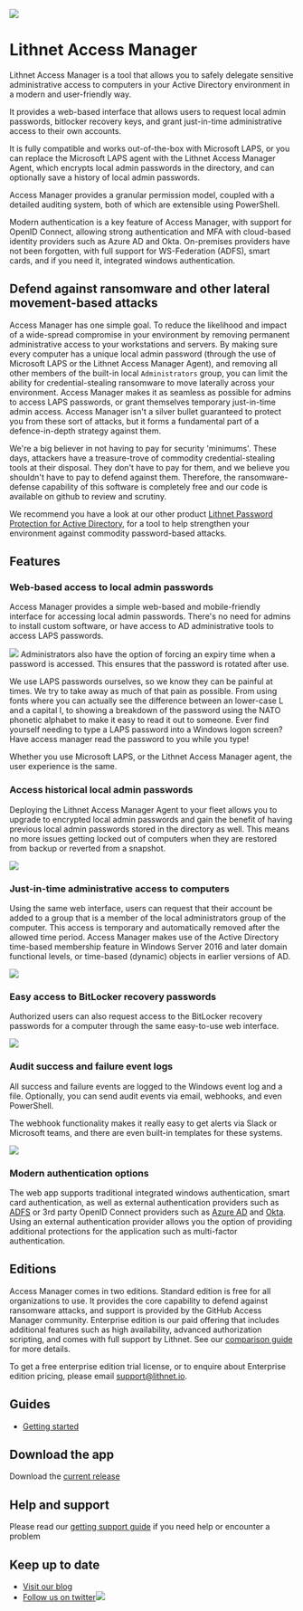 ![](https://github.com/lithnet/access-manager/images/access-manager-logo.png)
# Lithnet Access Manager
Lithnet Access Manager is a tool that allows you to safely delegate sensitive administrative access to computers in your Active Directory environment in a modern and user-friendly way.

It provides a web-based interface that allows users to request local admin passwords, bitlocker recovery keys, and grant just-in-time administrative access to their own accounts. 

It is fully compatible and works out-of-the-box with Microsoft LAPS, or you can replace the Microsoft LAPS agent with the Lithnet Access Manager Agent, which encrypts local admin passwords in the directory, and can optionally save a history of local admin passwords. 

Access Manager provides a granular permission model, coupled with a detailed auditing system, both of which are extensible using PowerShell.

Modern authentication is a key feature of Access Manager, with support for OpenID Connect, allowing strong authentication and MFA with cloud-based identity providers such as Azure AD and Okta. On-premises providers have not been forgotten, with full support for WS-Federation (ADFS), smart cards, and if you need it, integrated windows authentication.

## Defend against ransomware and other lateral movement-based attacks
Access Manager has one simple goal. To reduce the likelihood and impact of a wide-spread compromise in your environment by removing permanent administrative access to your workstations and servers. By making sure every computer has a unique local admin password (through the use of Microsoft LAPS or the Lithnet Access Manager Agent), and removing all other members of the built-in local `Administrators` group, you can limit the ability for credential-stealing ransomware to move laterally across your environment. Access Manager makes it as seamless as possible for admins to access LAPS passwords, or grant themselves temporary just-in-time admin access. Access Manager isn't a silver bullet guaranteed to protect you from these sort of attacks, but it forms a fundamental part of a defence-in-depth strategy against them. 

We're a big believer in not having to pay for security 'minimums'. These days, attackers have a treasure-trove of commodity credential-stealing tools at their disposal. They don't have to pay for them, and we believe you shouldn't have to pay to defend against them. Therefore, the ransomware-defense capability of this software is completely free and our code is available on github to review and scrutiny. 

We recommend you have a look at our other product [Lithnet Password Protection for Active Directory](https://github.com/lithnet/ad-password-protection), for a tool to help strengthen your environment against commodity password-based attacks. 

## Features
### Web-based access to local admin passwords
Access Manager provides a simple web-based and mobile-friendly interface for accessing local admin passwords. There's no need for admins to install custom software, or have access to AD administrative tools to access LAPS passwords. 

<img src="https://images.squarespace-cdn.com/content/v1/61ae2a2d4b4792139fe57231/edb5e590-c52d-4d4f-b5ec-06afd0e48691/web-request-laps.gif?format=400w">
Administrators also have the option of forcing an expiry time when a password is accessed. This ensures that the password is rotated after use.

We use LAPS passwords ourselves, so we know they can be painful at times. We try to take away as much of that pain as possible. From using fonts where you can actually see the difference between an lower-case L and a capital I, to showing a breakdown of the password using the NATO phonetic alphabet to make it easy to read it out to someone. Ever find yourself needing to type a LAPS password into a Windows logon screen? Have access manager read the password to you while you type!
 
Whether you use Microsoft LAPS, or the Lithnet Access Manager agent, the user experience is the same.

### Access historical local admin passwords
Deploying the Lithnet Access Manager Agent to your fleet allows you to upgrade to encrypted local admin passwords and gain the benefit of having previous local admin passwords stored in the directory as well. This means no more issues getting locked out of computers when they are restored from backup or reverted from a snapshot.

<img src="https://images.squarespace-cdn.com/content/v1/61ae2a2d4b4792139fe57231/e2cc6884-aa2a-4b88-9c92-eb714cd6a9ae/web-request-laps-history.gif?format=400w"/>

### Just-in-time administrative access to computers
Using the same web interface, users can request that their account be added to a group that is a member of the local administrators group of the computer. This access is temporary and automatically removed after the allowed time period. Access Manager makes use of the Active Directory time-based membership feature in Windows Server 2016 and later domain functional levels, or time-based (dynamic) objects in earlier versions of AD.

<img src="https://images.squarespace-cdn.com/content/v1/61ae2a2d4b4792139fe57231/1fdc69a4-1b3c-4f52-a0be-14393d735b46/web-request-jit.gif?format=400w">

### Easy access to BitLocker recovery passwords
Authorized users can also request access to the BitLocker recovery passwords for a computer through the same easy-to-use web interface.

<img src="https://images.squarespace-cdn.com/content/v1/61ae2a2d4b4792139fe57231/89e2e421-e033-49a4-818b-60a80ff8cb84/web-request-bitlocker.gif?format=400w">

### Audit success and failure event logs
All success and failure events are logged to the Windows event log and a file. Optionally, you can send audit events via email, webhooks, and even PowerShell.

The webhook functionality makes it really easy to get alerts via Slack or Microsoft teams, and there are even built-in templates for these systems.

![](https://github.com/lithnet/access-manager/wiki/images/auditing-example-slack.png)

### Modern authentication options
The web app supports traditional integrated windows authentication, smart card authentication, as well as external authentication providers such as [ADFS](https://docs.lithnet.io/ams/configuration/setting-up-authentication/setting-up-authentication-with-adfs) or 3rd party OpenID Connect providers such as [Azure AD](https://docs.lithnet.io/ams/configuration/setting-up-authentication/setting-up-authentication-with-azure-ad) and [Okta](https://docs.lithnet.io/ams/configuration/setting-up-authentication/setting-up-authentication-with-okta). Using an external authentication provider allows you the option of providing additional protections for the application such as multi-factor authentication.

## Editions
Access Manager comes in two editions. Standard edition is free for all organizations to use. It provides the core capability to defend against ransomware attacks, and support is provided by the GitHub Access Manager community. Enterprise edition is our paid offering that includes additional features such as high availability, advanced authorization scripting, and comes with full support by Lithnet. See our [comparison guide](https://docs.lithnet.io/ams/access-manager-editions) for more details.

To get a free enterprise edition trial license, or to enquire about Enterprise edition pricing, please email support@lithnet.io.

## Guides
*   [Getting started](https://docs.lithnet.io/ams/installation/getting-started)

## Download the app
Download the [current release](https://lithnet.io/products/access-manager/downloads)

## Help and support
Please read our [getting support guide](https://docs.lithnet.io/ams/help-and-support/getting-support) if you need help or encounter a problem

## Keep up to date
*   [Visit our blog](http://blog.lithnet.io)
*   [Follow us on twitter](https://twitter.com/lithnet_io)![](https://twitter.com/favicon.ico)
